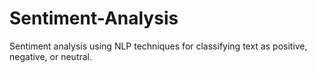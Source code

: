 # Sentiment-Analysis
Sentiment analysis using NLP techniques for classifying text as positive, negative, or neutral.

